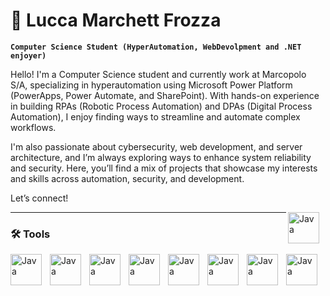 # 🙂 Lucca Marchett Frozza

**`Computer Science Student (HyperAutomation, WebDevolpment and .NET enjoyer)`**

Hello! I'm a Computer Science student and currently work at Marcopolo S/A, specializing in hyperautomation using Microsoft Power Platform (PowerApps, Power Automate, and SharePoint). With hands-on experience in building RPAs (Robotic Process Automation) and DPAs (Digital Process Automation), I enjoy finding ways to streamline and automate complex workflows.

I'm also passionate about cybersecurity, web development, and server architecture, and I’m always exploring ways to enhance system reliability and security. Here, you’ll find a mix of projects that showcase my interests and skills across automation, security, and development.


Let’s connect!

  <a href="https://linkedin.com/in/lucca-marchett-frozza-aa13a3289">
    <img align="right" alt="Java" width="50px" style="padding-right:10px;"src="https://cdn.jsdelivr.net/gh/devicons/devicon@latest/icons/linkedin/linkedin-original.svg" />
  <a/>

---

### 🛠️ Tools

<img align="left" alt="Java" width="50px" style="padding-right:10px;" src="https://cdn.jsdelivr.net/gh/devicons/devicon@latest/icons/powershell/powershell-original.svg"/>
<img align="left" alt="Java" width="50px" style="padding-right:10px;" src="https://cdn.jsdelivr.net/gh/devicons/devicon@latest/icons/python/python-original-wordmark.svg"/>
<img align="left" alt="Java" width="50px" style="padding-right:10px;" src="https://cdn.jsdelivr.net/gh/devicons/devicon@latest/icons/react/react-original.svg"/>
<img align="left" alt="Java" width="50px" style="padding-right:10px;" src="https://cdn.jsdelivr.net/gh/devicons/devicon@latest/icons/csharp/csharp-original.svg"/>
<img align="left" alt="Java" width="50px" style="padding-right:10px;" src="https://cdn.jsdelivr.net/gh/devicons/devicon@latest/icons/typescript/typescript-original.svg"/>
<img align="left" alt="Java" width="50px" style="padding-right:10px;" src="https://cdn.jsdelivr.net/gh/devicons/devicon@latest/icons/html5/html5-original.svg"/>
<img align="left" alt="Java" width="50px" style="padding-right:10px;" src="https://cdn.jsdelivr.net/gh/devicons/devicon@latest/icons/css3/css3-original.svg"/>
<img align="left" alt="Java" width="50px" style="padding-right:10px;" src="https://img.icons8.com/?size=100&id=101665&format=png&color=000000"/>



